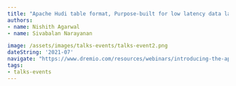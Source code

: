 ```yaml
---
title: "Apache Hudi table format, Purpose-built for low latency data lake use-cases" 
authors:
- name: Nishith Agarwal
- name: Sivabalan Narayanan

image: /assets/images/talks-events/talks-event2.png
dateString: '2021-07'
navigate: "https://www.dremio.com/resources/webinars/introducing-the-apache-hudi-table-format-purpose-built-for-low-latency-data-lake-use-cases/"
tags:
- talks-events
---
```

